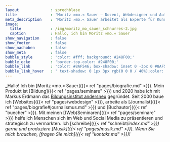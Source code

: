 ```yaml
---
layout              : sprechblase
title               : 'Moritz »mo.« Sauer – Dozent, Webdesigner und Autor'
meta_description    : 'Moritz »mo.« Sauer arbeitet als Experte für Kunden und Institutionen in den Bereichen Journalismus, WordPress, Marketing, Social Media und Webdesign.'
image:
  title             : /img/moritz_mo_sauer_schnurres-2.jpg
  caption           : Hallo, ich bin Moritz »mo.« Sauer
show_navigation     : false
show_footer         : false
show_nachoben       : false
show_meta           : false
bubble_style        : 'color: #fff; background: #248F00;'
bubble_ecke         : 'border-top-color: #248F00;'
bubble_link         : 'color: #8AF546; box-shadow: inset 0 -3px 0 #8AF546;'
bubble_link_hover   : ' text-shadow: 0 1px 3px rgb(0 0 0 / 40%);color: #BDFF79; box-shadow: inset 0 0px 0 #BDFF79;'
---
```

_Hallo! Ich bin [Moritz »mo.« Sauer]({{< ref "pages/biografie.md" >}}). Mein Produkt ist [Bildung]({{< ref "pages/seminare" >}}) und 2020 habe ich mit Markus Erdmann das [Bildungsinstitut andersneu](https://andersneu.de/) gegründet. Seit 2000 baue ich [Websites]({{< ref "pages/webdesign" >}}), arbeite als [Journalist]({{< ref "pages/biografie#journalismus.md" >}}) und [Buchautor]({{< ref "buecher" >}}).  Mit meinen [(Web)Seminaren]({{< ref "pages/seminare" >}}) helfe ich Menschen sich im Web und Social Media zu präsentieren und strategisch zu vermarkten. Ich [schreibe]({{< ref "schreibt/_index.md" >}}) gerne und produziere [Musik]({{< ref "pages/musik.md" >}}). Wenn Sie mich brauchen, [fragen Sie mich]({{< ref "kontakt.md" >}})!_


